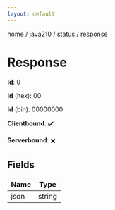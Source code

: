 ```yaml
---
layout: default
---
```


[home](/)  /  [java210](/protocol/java210)  /  [status](/protocol/java210/status)  /  response

# Response

**Id**: 0

**Id** (hex): 00

**Id** (bin): 00000000

**Clientbound**: ✔️

**Serverbound**: ✖️

## Fields

Name | Type
---|---
json | string
